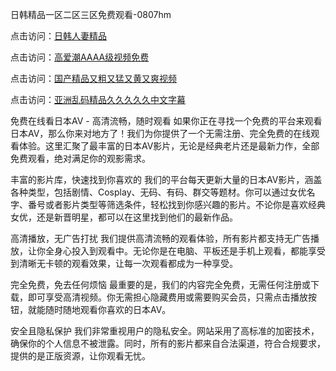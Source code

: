 日韩精品一区二区三区免费观看-0807hm

点击访问：<a href="https://heiliaoxqkkct.pages.dev">日韩人妻精品</a>

点击访问：<a href="https://heiliaoga6s9v.pages.dev">高爱潮AAAA级视频免费</a>

点击访问：<a href="https://heiliao2dmwwy.pages.dev">国产精品又粗又猛又黄又爽视频</a>

点击访问：<a href="https://heiliaoxwd5i8.pages.dev">亚洲乱码精品久久久久久中文字幕</a>

免费在线看日本AV - 高清流畅，随时观看
如果你正在寻找一个免费的平台来观看日本AV，那么你来对地方了！我们为你提供了一个无需注册、完全免费的在线观看体验。这里汇聚了最丰富的日本AV影片，无论是经典老片还是最新力作，全部免费观看，绝对满足你的观影需求。

丰富的影片库，快速找到你喜欢的
我们的平台每天更新大量的日本AV影片，涵盖各种类型，包括剧情、Cosplay、无码、有码、群交等题材。你可以通过女优名字、番号或者影片类型等筛选条件，轻松找到你感兴趣的影片。不论你是喜欢经典女优，还是新晋明星，都可以在这里找到他们的最新作品。

高清播放，无广告打扰
我们提供高清流畅的观看体验，所有影片都支持无广告播放，让你全身心投入到观看中。无论你是在电脑、平板还是手机上观看，都能享受到清晰无卡顿的观看效果，让每一次观看都成为一种享受。

完全免费，免去任何烦恼
最重要的是，我们的内容完全免费，无需任何注册或下载，即可享受高清视频。你无需担心隐藏费用或需要购买会员，只需点击播放按钮，就能随时随地观看你喜欢的日本AV。

安全且隐私保护
我们非常重视用户的隐私安全。网站采用了高标准的加密技术，确保你的个人信息不被泄露。同时，所有的影片都来自合法渠道，符合合规要求，提供的是正版资源，让你观看无忧。
<span style="display:none;">[Canonical link](）</span>
